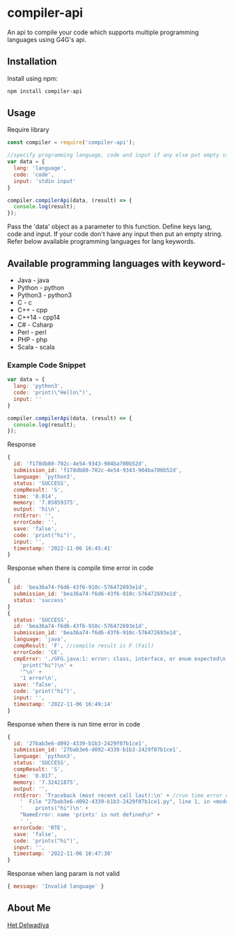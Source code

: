 # compiler-api
 An api to compile your code which supports multiple programming languages using G4G's api.

## Installation
Install using npm:
```sh
npm install compiler-api
```

## Usage
Require library
```javascript
const compiler = require('compiler-api');
```
```javascript
//specify programming language, code and input if any else put empty string
var data = {
  lang: 'language',
  code: 'code',
  input: 'stdin input'
}

compiler.compilerApi(data, (result) => {
  console.log(result);
});
```
Pass the 'data' object as a parameter to this function. Define keys lang, code and input. If your code don't have any input then put an empty string. Refer below available programming languages for lang keywords.

## Available programming languages with keyword-
 - Java - java
 - Python - python
 - Python3 - python3
 - C - c
 - C++ - cpp
 - C++14 - cpp14
 - C# - Csharp
 - Perl - perl
 - PHP - php
 - Scala - scala

### Example Code Snippet
```javascript
var data = {
  lang: 'python3',
  code: 'print(\"Hello\")',
  input: ''
}

compiler.compilerApi(data, (result) => {
  console.log(result);
});
```

Response
```javascript
{
  id: 'f178db80-702c-4e54-9343-904ba700b52d',
  submission_id: 'f178db80-702c-4e54-9343-904ba700b52d',
  language: 'python3',
  status: 'SUCCESS',
  compResult: 'S',
  time: '0.014',
  memory: '7.05859375',
  output: 'hi\n',
  rntError: '',
  errorCode: '',
  save: 'false',
  code: 'print("hi")',
  input: '',
  timestamp: '2022-11-06 16:45:41'
}
```

Response when there is compile time error in code
```javascript
{
  id: 'bea36a74-f6d6-43f6-910c-576472693e1d',
  submission_id: 'bea36a74-f6d6-43f6-910c-576472693e1d',
  status: 'success'
}
{
  status: 'SUCCESS',
  id: 'bea36a74-f6d6-43f6-910c-576472693e1d',
  submission_id: 'bea36a74-f6d6-43f6-910c-576472693e1d',
  language: 'java',
  compResult: 'F', //compile result is F (Fail)
  errorCode: 'CE',
  cmpError: './GFG.java:1: error: class, interface, or enum expected\n' +
    'print("hi")\n' +
    '^\n' +
    '1 error\n',
  save: 'false',
  code: 'print("hi")',
  input: '',
  timestamp: '2022-11-06 16:49:14'
}
```

Response when there is run time error in code
```javascript
{
  id: '27bab3e6-d092-4339-b1b3-2429f07b1ce1',
  submission_id: '27bab3e6-d092-4339-b1b3-2429f07b1ce1',
  language: 'python3',
  status: 'SUCCESS',
  compResult: 'S',
  time: '0.017',
  memory: '7.32421875',
  output: '',
  rntError: 'Traceback (most recent call last):\n' + //run time error details
    '  File "27bab3e6-d092-4339-b1b3-2429f07b1ce1.py", line 1, in <module>\n' +
    '    prints("hi")\n' +
    "NameError: name 'prints' is not defined\n" +
    ' ',
  errorCode: 'RTE',
  save: 'false',
  code: 'prints("hi")',
  input: '',
  timestamp: '2022-11-06 16:47:30'
}
```
Response when lang param is not valid
```javascript
{ message: 'Invalid language' }
```

## About Me

<a href="https://www.linkedin.com/in/het-delwadiya/" target="_blank">Het Delwadiya</a>
